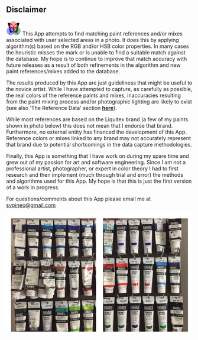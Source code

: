 ## Disclaimer
 
![RGButterfly Logo](images/RGButterfly_Logo.png) This App attempts to find matching paint references and/or mixes associated with user selected areas in a photo. It does this by applying algorithm(s) based on the RGB and/or HSB color properties.  In many cases the heuristic misses the mark or is unable to find a suitable match against the database. My hope is to continue to improve that match accuracy with future releases as a result of both refinements in the algorithm and new paint references/mixes added to the database.

The results produced by this App are just guideliness that might be useful to the novice artist. While I have attempted to capture, as carefully as possible, the real colors of the reference paints and mixes, inaccuracies resulting from the paint mixing process and/or photographic lighting are likely to exist (see also 'The Reference Data' section __[here](About.md)__).

While most references are based on the Liquitex brand (a few of my paints shown in photo below) this does not mean that I endorse that brand. Furthermore, no external entity has financed the development of this App. Reference colors or mixes linked to any brand may not accurately represent that brand due to potential shortcomings in the data capture methodologies.

Finally, this App is something that I have work on during my spare time and grew out of my passion for art and software engineering. Since I am not a professional artist, photographer, or expert in color theory I had to first research and then implement (much through trial and error) the methods and algorithms used for this App. My hope is that this is just the first version of a work in progress.

For questions/comments about this App please email me at [svpineo@gmail.com](mailto:svpineo@gmail.com)

![Paints](images/Paints.jpg)


